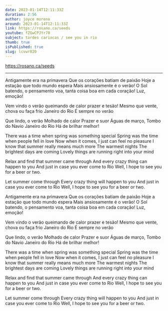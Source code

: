 ```yaml
---
date: 2023-01-14T12:11:33Z
duration: 2:56
author: joyce moreno
around: 2023-01-14T12:11:33Z
link: https://rosano.ca/seeds
youtube: fZGwCPJYr70
subject: tardes cariocas / see you in rio
thumb: true
isPublished: true
slug: lcvwr020
---
```

https://rosano.ca/seeds

---

Antigamente era na primavera
Que os corações batiam de paixão
Hoje a estação que todo mundo espera
Mais ansiosamente é o verão!
O Sol batendo, o pensamento voa, tanta coisa boa em cada coração!
Luz, emoção!

Vem vindo o verão
queimando de calor prazer e tesão!
Mesmo que vente, chova ou faça frio
Janeiro do Rio
É sempre no verão

Que lindo, o verão
Molhado de calor
Prazer e suor
Águas de março, Tombo do Navio
Janeiro do Rio
Há de brilhar melhor!

There was a time when spring was something special
Spring was the time when people fell in love
Now when it comes, I just can feel no pleasure
I know that summer really means much more
The warmest nights
The brightest days are coming
Lovely things are running right into your mind

Relax and find that summer came through
And every crazy thing can happen to you
And just in case you ever come to Rio
Well, I hope to see you 
for a beer or two.

Let summer come through
Every crazy thing will happen to you
And just in case you ever come to Rio
Well, I hope to see you 
for a beer or two.

Antigamente era na primavera
Que os corações batiam de paixão
Hoje a estação que todo mundo espera
Mais ansiosamente é o verão!
O Sol batendo, o pensamento voa, tanta coisa boa em cada coração!
Luz, emoção!

Vem vindo o verão
queimando de calor prazer e tesão!
Mesmo que vente, chova ou faça frio
Janeiro do Rio
É sempre no verão

Que lindo, o verão
Molhado de calor
Prazer e suor
Águas de março, Tombo do Navio
Janeiro do Rio
Há de brilhar melhor!

There was a time when spring was something special
Spring was the time when people fell in love
Now when it comes, I just can feel no pleasure
I know that summer really means much more
The warmest nights
The brightest days are coming
Lovely things are running right into your mind

Relax and find that summer came through
And every crazy thing can happen to you
And just in case you ever come to Rio
Well, I hope to see you 
for a beer or two.

Let summer come through
Every crazy thing will happen to you
And just in case you ever come to Rio
Well, I hope to see you 
for a beer or two.
